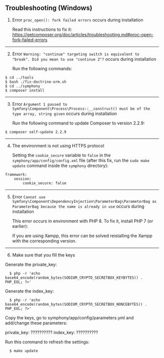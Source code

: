 Troubleshooting (Windows)
------------------------

1. Error `proc_open(): fork failed errors` occurs during installation

   Read this instructions to fix it: https://getcomposer.org/doc/articles/troubleshooting.md#proc-open-fork-failed-errors

---

2. Error `Warning: "continue" targeting switch is equivalent to "break". Did you mean to use "continue 2"?` occurs during installation

   Run the following commands:

```
$ cd ../tools
$ bash ./fix-doctrine-orm.sh
$ cd ../symphony
$ composer install
```

---

3. Error `Argument 1 passed to Symfony\Component\Process\Process::__construct() must be of the type array, string given` occurs during installation

   Run the following command to update Composer to version 2.2.9:

```
$ composer self-update 2.2.9
```

---

4. The environment is not using HTTPS protocol

   Setting the `cookie_secure` variable to `false` in the `symphony/app/config/config.xml` file (after this fix, run the `sudo make update` command inside the `symphony` directory):

```
framework:
    session:
        cookie_secure: false
```

---

5. Error `Cannot use Symfony\Component\DependencyInjection\ParameterBag\ParameterBag as ParameterBag because the name is already in use` occurs during installation

   This error occurs in environment with PHP 8. To fix it, install PHP 7 (or earlier):

   If you are using Xampp, this error can be solved reistalling the Xampp with the corresponding version.

---

6. Make sure that you fill the keys

 Generate the private_key:

      $ php -r 'echo base64_encode(random_bytes(SODIUM_CRYPTO_SECRETBOX_KEYBYTES)) . PHP_EOL; ?>'

Generate the index_key:
   
      $ php -r 'echo base64_encode(random_bytes(SODIUM_CRYPTO_SECRETBOX_NONCEBYTES)) . PHP_EOL; ?>'


Copy the keys, go to symphony/app/config/parameters.yml and add/change these parameters:

private_key: ??????????
index_key: ??????????

Run this command to refresh the settings:

      $ make update




